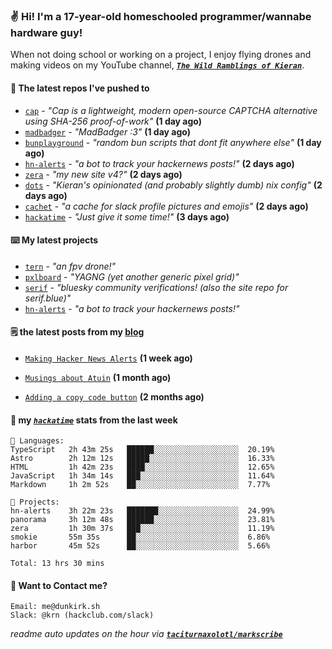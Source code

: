 ### ✌️ Hi! I'm a 17-year-old homeschooled programmer/wannabe hardware guy!

When not doing school or working on a project, I enjoy flying drones and making videos on my YouTube channel, [**_`The Wild Ramblings of Kieran`_**](https://youtube.com/@kieran.rambles).

#### 👷 The latest repos I've pushed to

- [`cap`](https://github.com/tiagorangel1/cap) - _"Cap is a lightweight, modern open-source CAPTCHA alternative using SHA-256 proof-of-work"_ **(1 day ago)**
- [`madbadger`](https://github.com/taciturnaxolotl/madbadger) - _"MadBadger :3"_ **(1 day ago)**
- [`bunplayground`](https://github.com/taciturnaxolotl/bunplayground) - _"random bun scripts that dont fit anywhere else"_ **(1 day ago)**
- [`hn-alerts`](https://github.com/taciturnaxolotl/hn-alerts) - _"a bot to track your hackernews posts!"_ **(2 days ago)**
- [`zera`](https://github.com/taciturnaxolotl/zera) - _"my new site v4?"_ **(2 days ago)**
- [`dots`](https://github.com/taciturnaxolotl/dots) - _"Kieran's opinionated (and probably slightly dumb) nix config"_ **(2 days ago)**
- [`cachet`](https://github.com/taciturnaxolotl/cachet) - _"a cache for slack profile pictures and emojis"_ **(2 days ago)**
- [`hackatime`](https://github.com/hackclub/hackatime) - _"Just give it some time!"_ **(3 days ago)**

#### ⌨️ My latest projects

- [`tern`](https://github.com/taciturnaxolotl/tern) - _"an fpv drone!"_
- [`pxlboard`](https://github.com/taciturnaxolotl/pxlboard) - _"YAGNG (yet another generic pixel grid)"_
- [`serif`](https://github.com/taciturnaxolotl/serif) - _"bluesky community verifications! (also the site repo for serif.blue)"_
- [`hn-alerts`](https://github.com/taciturnaxolotl/hn-alerts) - _"a bot to track your hackernews posts!"_

#### 🗒️ the latest posts from my [blog](https://dunkirk.sh)

- [`Making Hacker News Alerts`](https://dunkirk.sh/blog/hn-alerts/) **(1 week ago)**

- [`Musings about Atuin`](https://dunkirk.sh/blog/atuin/) **(1 month ago)**

- [`Adding a copy code button`](https://dunkirk.sh/blog/adding-a-copy-button/) **(2 months ago)**



#### 📡 my [_`hackatime`_](https://waka.hackclub.com) stats from the last week

```text
💾 Languages:
TypeScript   2h 43m 25s   ██████░░░░░░░░░░░░░░░░░░░  20.19%
Astro        2h 12m 12s   █████░░░░░░░░░░░░░░░░░░░░  16.33%
HTML         1h 42m 23s   ████░░░░░░░░░░░░░░░░░░░░░  12.65%
JavaScript   1h 34m 14s   ███░░░░░░░░░░░░░░░░░░░░░░  11.64%
Markdown     1h 2m 52s    ██░░░░░░░░░░░░░░░░░░░░░░░  7.77%

💼 Projects:
hn-alerts    3h 22m 23s   ███████░░░░░░░░░░░░░░░░░░  24.99%
panorama     3h 12m 48s   ██████░░░░░░░░░░░░░░░░░░░  23.81%
zera         1h 30m 37s   ███░░░░░░░░░░░░░░░░░░░░░░  11.19%
smokie       55m 35s      ██░░░░░░░░░░░░░░░░░░░░░░░  6.86%
harbor       45m 52s      ██░░░░░░░░░░░░░░░░░░░░░░░  5.66%

Total: 13 hrs 30 mins
```

#### 📮 Want to Contact me?

```text
Email: me@dunkirk.sh
Slack: @krn (hackclub.com/slack)
```

_readme auto updates on the hour via [**`taciturnaxolotl/markscribe`**](https://github.com/taciturnaxolotl/markscribe)_
